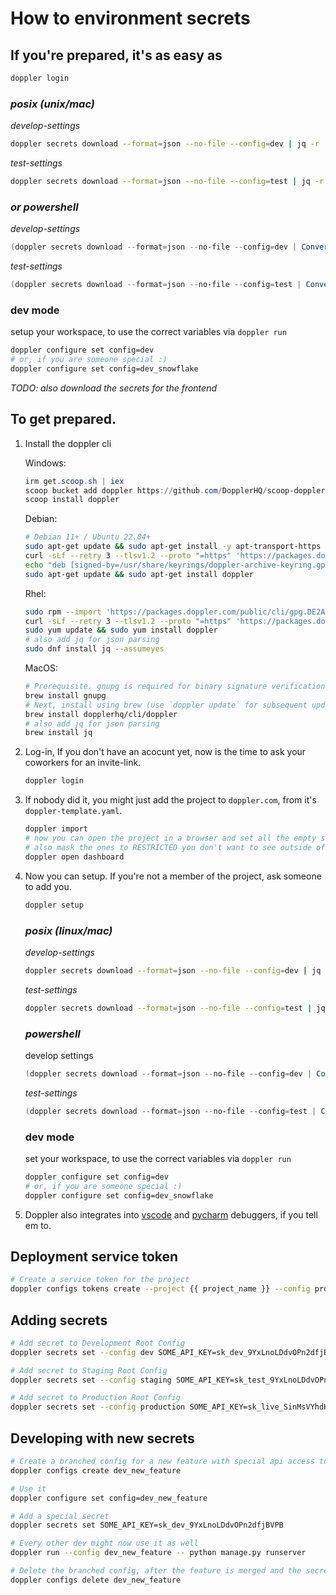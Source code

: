 # How to environment secrets

## If you're prepared, it's as easy as

```bash
doppler login
```

### *posix (unix/mac)*

_develop-settings_
```bash
doppler secrets download --format=json --no-file --config=dev | jq -r 'to_entries|map("\(.key)=\(.value|tostring)")|.[]' | awk -F'=' '{print $1"="$2}' > ./envs/develop.env
```

_test-settings_
```bash
doppler secrets download --format=json --no-file --config=test | jq -r 'to_entries|map("\(.key)=\(.value|tostring)")|.[]' | awk -F'=' '{print $1"="$2}' > ./envs/test.env
```

### *or powershell*

_develop-settings_
```powershell
(doppler secrets download --format=json --no-file --config=dev | ConvertFrom-Json | ForEach-Object { $_.PSObject.Properties } | ForEach-Object { "$($_.Name)=$($_.Value)" }) -join "`n" | Out-File './envs/develop.env'
```

_test-settings_
```powershell
(doppler secrets download --format=json --no-file --config=test | ConvertFrom-Json | ForEach-Object { $_.PSObject.Properties } | ForEach-Object { "$($_.Name)=$($_.Value)" }) -join "`n" | Out-File './envs/test.env'
```

### dev mode
setup your workspace, to use the correct variables via `doppler run`
```bash
doppler configure set config=dev
# or, if you are someone special :)
doppler configure set config=dev_snowflake
```

*TODO: also download the secrets for the frontend*


## To get prepared.

1. Install the doppler cli

    Windows:
    ```powershell
    irm get.scoop.sh | iex
    scoop bucket add doppler https://github.com/DopplerHQ/scoop-doppler.git
    scoop install doppler
    ```

    Debian:
    ```bash
    # Debian 11+ / Ubuntu 22.04+
    sudo apt-get update && sudo apt-get install -y apt-transport-https ca-certificates curl gnupg
    curl -sLf --retry 3 --tlsv1.2 --proto "=https" 'https://packages.doppler.com/public/cli/gpg.DE2A7741A397C129.key' | sudo gpg --dearmor -o /usr/share/keyrings/doppler-archive-keyring.gpg
    echo "deb [signed-by=/usr/share/keyrings/doppler-archive-keyring.gpg] https://packages.doppler.com/public/cli/deb/debian any-version main" | sudo tee /etc/apt/sources.list.d/doppler-cli.list
    sudo apt-get update && sudo apt-get install doppler
    ```

    Rhel:
    ```bash
    sudo rpm --import 'https://packages.doppler.com/public/cli/gpg.DE2A7741A397C129.key'
    curl -sLf --retry 3 --tlsv1.2 --proto "=https" 'https://packages.doppler.com/public/cli/config.rpm.txt' | sudo tee /etc/yum.repos.d/doppler-cli.repo
    sudo yum update && sudo yum install doppler
    # also add jq for json parsing
    sudo dnf install jq --assumeyes
    ```

    MacOS:
    ```bash
    # Prerequisite. gnupg is required for binary signature verification
    brew install gnupg
    # Next, install using brew (use `doppler update` for subsequent updates)
    brew install dopplerhq/cli/doppler
    # also add jq for json parsing
    brew install jq
    ```

2. Log-in, If you don't have an acocunt yet, now is the time to ask your coworkers for an invite-link.

    ```bash
    doppler login
    ```

3. If nobody did it, you might just add the project to `doppler.com`, from it's `doppler-template.yaml`.

    ```bash
    doppler import
    # now you can open the project in a browser and set all the empty secrets for all the created environemnts.
    # also mask the ones to RESTRICTED you don't want to see outside of your pipelines (production passwords and keys especially)
    doppler open dashboard
    ```

4. Now you can setup. If you're not a member of the project, ask someone to add you.

    ```bash
    doppler setup
    ```

    ### *posix (linux/mac)*
    
    _develop-settings_
    ```bash
    doppler secrets download --format=json --no-file --config=dev | jq -r 'to_entries|map("\(.key)=\(.value|tostring)")|.[]' | awk -F'=' '{print $1"="$2}' > ./envs/develop.env
    ```

    _test-settings_
    ```bash
    doppler secrets download --format=json --no-file --config=test | jq -r 'to_entries|map("\(.key)=\(.value|tostring)")|.[]' | awk -F'=' '{print $1"="$2}' > ./envs/test.env
    ```

    ### *powershell*
    develop settings
    ```powershell
    (doppler secrets download --format=json --no-file --config=dev | ConvertFrom-Json | ForEach-Object { $_.PSObject.Properties } | ForEach-Object { "$($_.Name)=$($_.Value)" }) -join "`n" | Out-File './envs/develop.env'
    ```

    _test-settings_
    ```powershell
    (doppler secrets download --format=json --no-file --config=test | ConvertFrom-Json | ForEach-Object { $_.PSObject.Properties } | ForEach-Object { "$($_.Name)=$($_.Value)" }) -join "`n" | Out-File './envs/test.env'
    ```

    ### dev mode
    set your workspace, to use the correct variables via `doppler run`
    ```bash
    doppler configure set config=dev
    # or, if you are someone special :)
    doppler configure set config=dev_snowflake
    ```

5. Doppler also integrates into [vscode](https://docs.doppler.com/docs/editors-vs-code) and [pycharm](https://docs.doppler.com/docs/pycharm) debuggers, if you tell em to.


## Deployment service token

```bash
# Create a service token for the project
doppler configs tokens create --project {{ project_name }} --config production {{ project_name }}-servicetoken-production --plain
```

## Adding secrets

```bash
# Add secret to Development Root Config
doppler secrets set --config dev SOME_API_KEY=sk_dev_9YxLnoLDdvOPn2dfjBVPB

# Add secret to Staging Root Config
doppler secrets set --config staging SOME_API_KEY=sk_test_9YxLnoLDdvOPn2dfjBVPB

# Add secret to Production Root Config
doppler secrets set --config production SOME_API_KEY=sk_live_SinMsVYhdHurkdOrVKWCd
```

## Developing with new secrets

```bash
# Create a branched config for a new feature with special api access tokens
doppler configs create dev_new_feature

# Use it
doppler configure set config=dev_new_feature

# Add a special secret
doppler secrets set SOME_API_KEY=sk_dev_9YxLnoLDdvOPn2dfjBVPB

# Every other dev might now use it as well
doppler run --config dev_new_feature -- python manage.py runserver

# Delete the branched config, after the feature is merged and the secrets are added to producation staging and dev (see above)
doppler configs delete dev_new_feature
```